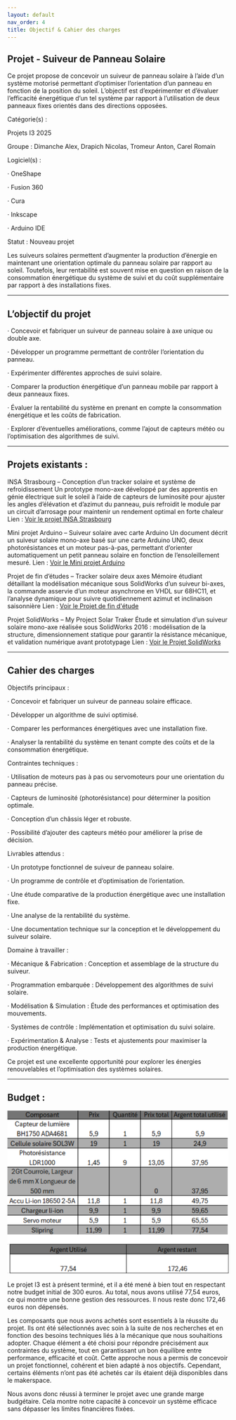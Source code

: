 ```yaml
---
layout: default
nav_order: 4
title: Objectif & Cahier des charges
---
```


## Projet - Suiveur de Panneau Solaire

Ce projet propose de concevoir un suiveur de panneau solaire à l’aide d’un système motorisé permettant d’optimiser l’orientation d’un panneau en fonction de la position du soleil. L’objectif est d’expérimenter et d’évaluer l’efficacité énergétique d’un tel système par rapport à l’utilisation de deux panneaux fixes orientés dans des directions opposées.

Catégorie(s) :

Projets I3 2025

Groupe : Dimanche Alex, Drapich Nicolas, Tromeur Anton, Carel Romain

Logiciel(s) :

· OneShape

· Fusion 360

· Cura

· Inkscape

· Arduino IDE

Statut : Nouveau projet

Les suiveurs solaires permettent d’augmenter la production d’énergie en maintenant une orientation optimale du panneau solaire par rapport au soleil. Toutefois, leur rentabilité est souvent mise en question en raison de la consommation énergétique du système de suivi et du coût supplémentaire par rapport à des installations fixes.

---

## L’objectif du projet

· Concevoir et fabriquer un suiveur de panneau solaire à axe unique ou double axe.

· Développer un programme permettant de contrôler l’orientation du panneau.

· Expérimenter différentes approches de suivi solaire.

· Comparer la production énergétique d’un panneau mobile par rapport à deux panneaux fixes.

· Évaluer la rentabilité du système en prenant en compte la consommation énergétique et les coûts de fabrication.

· Explorer d’éventuelles améliorations, comme l’ajout de capteurs météo ou l’optimisation des algorithmes de suivi.

---


## Projets existants :

INSA Strasbourg – Conception d’un tracker solaire et système de refroidissement Un prototype mono-axe développé par des apprentis en génie électrique suit le soleil à l’aide de capteurs de luminosité pour ajuster les angles d’élévation et d’azimut du panneau, puis refroidit le module par un circuit d’arrosage pour maintenir un rendement optimal en forte chaleur Lien : <a href="https://genie-electrique.insa-strasbourg.fr/projet-tracker-solaire-et-systeme-de-refroidissement/" target="_blank" rel="noopener noreferrer">Voir le projet INSA Strasbourg</a>


Mini projet Arduino – Suiveur solaire avec carte Arduino Un document décrit un suiveur solaire mono-axe basé sur une carte Arduino UNO, deux photorésistances et un moteur pas-à-pas, permettant d’orienter automatiquement un petit panneau solaire en fonction de l’ensoleillement mesuré. Lien : <a href="https://fr.scribd.com/document/709877572/mini-projet-suivre-solaire-123" target="_blank" rel="noopener noreferrer">Voir le Mini projet Arduino</a>

Projet de fin d’études – Tracker solaire deux axes Mémoire étudiant détaillant la modélisation mécanique sous SolidWorks d’un suiveur bi-axes, la commande asservie d’un moteur asynchrone en VHDL sur 68HC11, et l’analyse dynamique pour suivre quotidiennement azimut et inclinaison saisonnière Lien : <a href="https://www.academia.edu/35347164/M%C3%A9moire_de_Projet_de_fin_d%C3%A9tude_Tracker_solaire" target="_blank" rel="noopener noreferrer">Voir le Projet de fin d'étude</a>

Projet SolidWorks – My Project Solar Traker Étude et simulation d’un suiveur solaire mono-axe réalisée sous SolidWorks 2016 : modélisation de la structure, dimensionnement statique pour garantir la résistance mécanique, et validation numérique avant prototypage Lien : <a href="https://fr.scribd.com/document/399745937/My-Project-Solar-Traker" target="_blank" rel="noopener noreferrer">Voir le Projet SolidWorks</a>

---

## Cahier des charges

Objectifs principaux :

· Concevoir et fabriquer un suiveur de panneau solaire efficace.

· Développer un algorithme de suivi optimisé.

· Comparer les performances énergétiques avec une installation fixe.

· Analyser la rentabilité du système en tenant compte des coûts et de la consommation énergétique.


Contraintes techniques :

· Utilisation de moteurs pas à pas ou servomoteurs pour une orientation du panneau précise.

· Capteurs de luminosité (photorésistance) pour déterminer la position optimale.

· Conception d’un châssis léger et robuste.

· Possibilité d’ajouter des capteurs météo pour améliorer la prise de décision.

Livrables attendus :

· Un prototype fonctionnel de suiveur de panneau solaire.

· Un programme de contrôle et d’optimisation de l’orientation.

· Une étude comparative de la production énergétique avec une installation fixe.

· Une analyse de la rentabilité du système.

· Une documentation technique sur la conception et le développement du suiveur solaire.

Domaine à travailler :

· Mécanique & Fabrication : Conception et assemblage de la structure du suiveur.

· Programmation embarquée : Développement des algorithmes de suivi solaire.

· Modélisation & Simulation : Étude des performances et optimisation des mouvements.

· Systèmes de contrôle : Implémentation et optimisation du suivi solaire.

· Expérimentation & Analyse : Tests et ajustements pour maximiser la production énergétique.

Ce projet est une excellente opportunité pour explorer les énergies renouvelables et l’optimisation des systèmes solaires.

---

## Budget :

![Tableau Budget](Images/tab_budget.png)

Le projet I3 est à présent terminé, et il a été mené à bien tout en respectant notre budget initial de 300 euros. Au total, nous avons utilisé 77,54 euros, ce qui montre une bonne gestion des ressources. Il nous reste donc 172,46 euros non dépensés.

Les composants que nous avons achetés sont essentiels à la réussite du projet. Ils ont été sélectionnés avec soin à la suite de nos recherches et en fonction des besoins techniques liés à la mécanique que nous souhaitions adopter. Chaque élément a été choisi pour répondre précisément aux contraintes du système, tout en garantissant un bon équilibre entre performance, efficacité et coût. Cette approche nous a permis de concevoir un projet fonctionnel, cohérent et bien adapté à nos objectifs. Cependant, certains éléments n’ont pas été achetés car ils étaient déjà disponibles dans le makerspace.

Nous avons donc réussi à terminer le projet avec une grande marge budgétaire. Cela montre notre capacité à concevoir un système efficace sans dépasser les limites financières fixées.